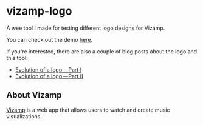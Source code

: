 # vizamp-logo

A wee tool I made for testing different logo designs for Vizamp.

You can check out the demo [here](http://fergalhanley.com/vizamp-logo/).

If you're interested, there are also a couple of blog posts about the logo and this tool:

+ [Evolution of a logo — Part I](https://blog.vizamp.com/evolution-of-a-logo-part-i-c2af2ef11584#.3hlhrboos)
+ [Evolution of a logo — Part II](https://blog.vizamp.com/evolution-of-a-logo-part-ii-6a252bfe0f7b#.9x3iu8npp)

## About Vizamp

[Vizamp](http://vizamp.com) is a web app that allows users to watch and create music visualizations.
